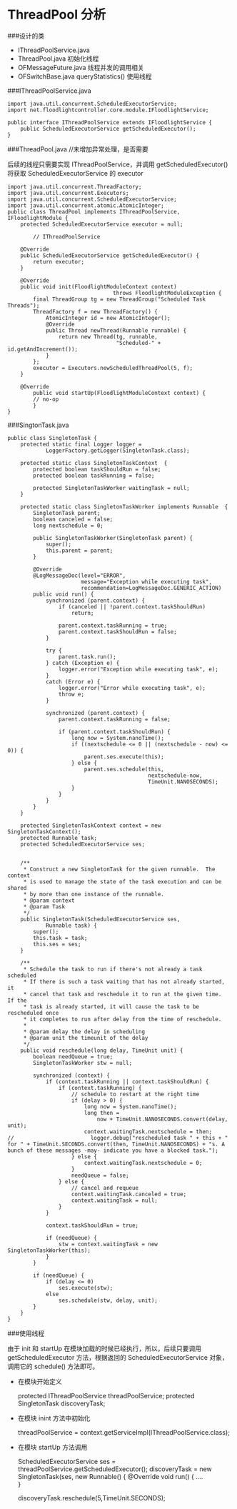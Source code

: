 # ThreadPool 分析

###设计的类

* IThreadPoolService.java
* ThreadPool.java 初始化线程
* OFMessageFuture.java 线程并发的调用相关
* OFSwitchBase.java queryStatistics() 使用线程

###IThreadPoolService.java

	import java.util.concurrent.ScheduledExecutorService;
	import net.floodlightcontroller.core.module.IFloodlightService;

	public interface IThreadPoolService extends IFloodlightService {
	    public ScheduledExecutorService getScheduledExecutor();
	}


###ThreadPool.java  //未增加异常处理，是否需要

后续的线程只需要实现 IThreadPoolService，并调用 getScheduledExecutor() 将获取
ScheduledExecutorService 的 executor

	import java.util.concurrent.ThreadFactory;
	import java.util.concurrent.Executors;
	import java.util.concurrent.ScheduledExecutorService;
	import java.util.concurrent.atomic.AtomicInteger;
	public class ThreadPool implements IThreadPoolService, IFloodlightModule {
		protected ScheduledExecutorService executor = null;

	    	// IThreadPoolService

		@Override
		public ScheduledExecutorService getScheduledExecutor() {
		    return executor;
		}

		@Override
		public void init(FloodlightModuleContext context)
		                             throws FloodlightModuleException {
		    final ThreadGroup tg = new ThreadGroup("Scheduled Task Threads");
		    ThreadFactory f = new ThreadFactory() {
		        AtomicInteger id = new AtomicInteger();
		        @Override
		        public Thread newThread(Runnable runnable) {
		            return new Thread(tg, runnable,
		                              "Scheduled-" + id.getAndIncrement());
		        }
		    };
		    executor = Executors.newScheduledThreadPool(5, f);
		}

		@Override
    		public void startUp(FloodlightModuleContext context) {
        	// no-op
    		}
	}

###SingtonTask.java 

    public class SingletonTask {
        protected static final Logger logger = 
                LoggerFactory.getLogger(SingletonTask.class);
                
        protected static class SingletonTaskContext  {
            protected boolean taskShouldRun = false;
            protected boolean taskRunning = false;

            protected SingletonTaskWorker waitingTask = null;
        }

        protected static class SingletonTaskWorker implements Runnable  {
            SingletonTask parent;
            boolean canceled = false;
            long nextschedule = 0;

            public SingletonTaskWorker(SingletonTask parent) {
                super();
                this.parent = parent;
            }

            @Override
            @LogMessageDoc(level="ERROR",
                           message="Exception while executing task",
                           recommendation=LogMessageDoc.GENERIC_ACTION)
            public void run() {
                synchronized (parent.context) {
                    if (canceled || !parent.context.taskShouldRun)
                        return;

                    parent.context.taskRunning = true;
                    parent.context.taskShouldRun = false;
                }

                try {
                    parent.task.run();
                } catch (Exception e) {
                    logger.error("Exception while executing task", e);
                }
                catch (Error e) {
                    logger.error("Error while executing task", e);
                    throw e;
                }

                synchronized (parent.context) {
                    parent.context.taskRunning = false;

                    if (parent.context.taskShouldRun) {
                        long now = System.nanoTime();
                        if ((nextschedule <= 0 || (nextschedule - now) <= 0)) {
                            parent.ses.execute(this);
                        } else {
                            parent.ses.schedule(this, 
                                                nextschedule-now, 
                                                TimeUnit.NANOSECONDS);
                        }
                    }
                }
            }
        }

        protected SingletonTaskContext context = new SingletonTaskContext();
        protected Runnable task;
        protected ScheduledExecutorService ses;


        /**
         * Construct a new SingletonTask for the given runnable.  The context
         * is used to manage the state of the task execution and can be shared
         * by more than one instance of the runnable.
         * @param context
         * @param Task
         */
        public SingletonTask(ScheduledExecutorService ses,
                Runnable task) {
            super();
            this.task = task;
            this.ses = ses;
        }

        /**
         * Schedule the task to run if there's not already a task scheduled
         * If there is such a task waiting that has not already started, it
         * cancel that task and reschedule it to run at the given time.  If the
         * task is already started, it will cause the task to be rescheduled once
         * it completes to run after delay from the time of reschedule.
         * 
         * @param delay the delay in scheduling
         * @param unit the timeunit of the delay
         */
        public void reschedule(long delay, TimeUnit unit) {
            boolean needQueue = true;
            SingletonTaskWorker stw = null;

            synchronized (context) {
                if (context.taskRunning || context.taskShouldRun) {
                    if (context.taskRunning) {
                        // schedule to restart at the right time
                        if (delay > 0) {
                            long now = System.nanoTime();
                            long then = 
                                now + TimeUnit.NANOSECONDS.convert(delay, unit);
                            context.waitingTask.nextschedule = then;
    //                        logger.debug("rescheduled task " + this + " for " + TimeUnit.SECONDS.convert(then, TimeUnit.NANOSECONDS) + "s. A bunch of these messages -may- indicate you have a blocked task.");
                        } else {
                            context.waitingTask.nextschedule = 0;
                        }
                        needQueue = false;
                    } else {
                        // cancel and requeue
                        context.waitingTask.canceled = true;
                        context.waitingTask = null;
                    }
                }

                context.taskShouldRun = true;

                if (needQueue) {
                    stw = context.waitingTask = new SingletonTaskWorker(this);                    
                }
            }

            if (needQueue) {
                if (delay <= 0) 
                    ses.execute(stw);
                else
                    ses.schedule(stw, delay, unit);
            }
        }
    }

###使用线程

由于 init 和 startUp 在模块加载的时候已经执行，所以，后续只要调用 getScheduledExecutor 方法，根据返回的 ScheduledExecutorService 对象，调用它的 schedule() 方法即可。
    
* 在模块开始定义  

    protected IThreadPoolService threadPoolService;
    protected SingletonTask discoveryTask;

* 在模块 inint 方法中初始化  
    
    threadPoolService = context.getServiceImpl(IThreadPoolService.class);

* 在模块 startUp 方法调用

    ScheduledExecutorService ses = threadPoolService.getScheduledExecutor();
    discoveryTask = new SingletonTask(ses, new Runnable() {
        @Override
        void run() {
             ....        
        }

    discoveryTask.reschedule(5,TimeUnit.SECONDS);
